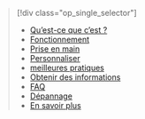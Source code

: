 > [!div class="op_single_selector"]
> * [Qu’est-ce que c’est ?](../articles/active-directory/active-directory-passwords.md)
> * [Fonctionnement](../articles/active-directory/active-directory-passwords-how-it-works.md)
> * [Prise en main](../articles/active-directory/active-directory-passwords-getting-started.md)
> * [Personnaliser](../articles/active-directory/active-directory-passwords-customize.md)
> * [meilleures pratiques](../articles/active-directory/active-directory-passwords-best-practices.md)
> * [Obtenir des informations](../articles/active-directory/active-directory-passwords-get-insights.md)
> * [FAQ](../articles/active-directory/active-directory-passwords-faq.md)
> * [Dépannage](../articles/active-directory/active-directory-passwords-troubleshoot.md)
> * [En savoir plus](../articles/active-directory/active-directory-passwords-learn-more.md)
> 
> 



<!--HONumber=Jan17_HO3-->


